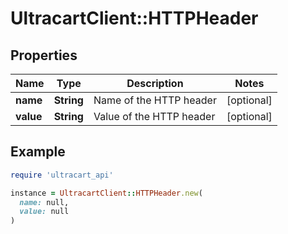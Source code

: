 # UltracartClient::HTTPHeader

## Properties

| Name | Type | Description | Notes |
| ---- | ---- | ----------- | ----- |
| **name** | **String** | Name of the HTTP header | [optional] |
| **value** | **String** | Value of the HTTP header | [optional] |

## Example

```ruby
require 'ultracart_api'

instance = UltracartClient::HTTPHeader.new(
  name: null,
  value: null
)
```

